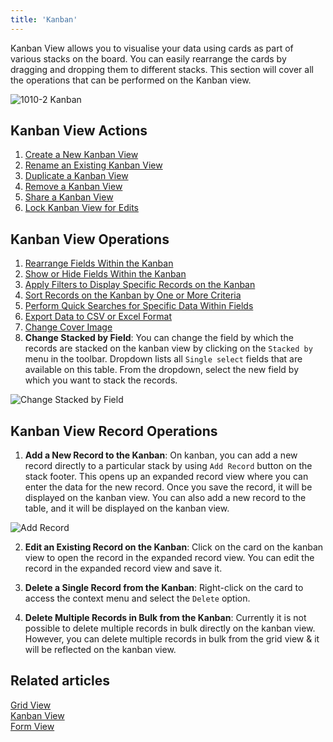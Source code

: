 ```yaml
---
title: 'Kanban'
---
```


Kanban View allows you to visualise your data using cards as part of various stacks on the board. You can easily rearrange the cards by dragging and dropping them to different stacks. This section will cover all the operations that can be performed on the Kanban view.

![1010-2 Kanban](/img/content/kanban.png)

## Kanban View Actions
1. [Create a New Kanban View](/views/create-view/#create-new-view)
2. [Rename an Existing Kanban View](/views/actions-on-view#rename-view)
3. [Duplicate a Kanban View](/views/actions-on-view#duplicate-view)
4. [Remove a Kanban View](/views/actions-on-view#delete-view)
5. [Share a Kanban View](/views/share-view)
6. [Lock Kanban View for Edits](/views/overview#view-permission-types)

## Kanban View Operations
1. [Rearrange Fields Within the Kanban](/table-operations/field-operations#rearranging-fields)
2. [Show or Hide Fields Within the Kanban](/table-operations/field-operations#showhide-fields)
3. [Apply Filters to Display Specific Records on the Kanban](/table-operations/filter)
4. [Sort Records on the Kanban by One or More Criteria](/table-operations/sort)
5. [Perform Quick Searches for Specific Data Within Fields](/table-operations/search)
6. [Export Data to CSV or Excel Format](/table-operations/download#download-data)
7. [Change Cover Image](/table-operations/field-operations#change-cover-field-kanbankanban-view)
8. **Change Stacked by Field**: You can change the field by which the records are stacked on the kanban view by clicking on the `Stacked by` menu in the toolbar. Dropdown lists all `Single select` fields that are available on this table. From the dropdown, select the new field by which you want to stack the records.  
  
![Change Stacked by Field](/img/v2/views/kanban-change-stack.png)



## Kanban View Record Operations
1. **Add a New Record to the Kanban**: On kanban, you can add a new record directly to a particular stack by using `Add Record` button on the stack footer. This opens up an expanded record view where you can enter the data for the new record. Once you save the record, it will be displayed on the kanban view. You can also add a new record to the table, and it will be displayed on the kanban view.  
  
![Add Record](/img/v2/views/kanban-add-record.png)
  
2. **Edit an Existing Record on the Kanban**: Click on the card on the kanban view to open the record in the expanded record view. You can edit the record in the expanded record view and save it.
  
3. **Delete a Single Record from the Kanban**: Right-click on the card to access the context menu and select the `Delete` option.
  
4. **Delete Multiple Records in Bulk from the Kanban**: Currently it is not possible to delete multiple records in bulk directly on the kanban view. However, you can delete multiple records in bulk from the grid view & it will be reflected on the kanban view.


## Related articles
[Grid View](/views/view-types/grid)  
[Kanban View](/views/view-types/kanban)  
[Form View](/views/view-types/form)  
